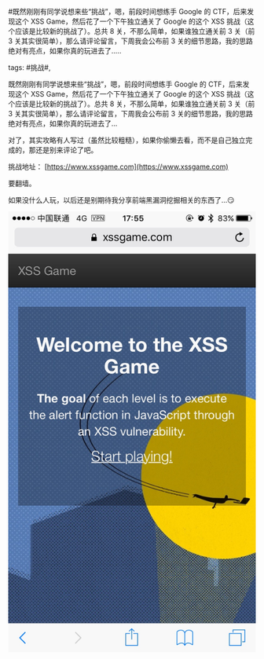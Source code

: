 #既然刚刚有同学说想来些“挑战”，嗯，前段时间想练手 Google 的 CTF，后来发现这个 XSS Game，然后花了一个下午独立通关了 Google 的这个 XSS 挑战（这个应该是比较新的挑战了）。总共 8 关，不那么简单，如果谁独立通关前 3 关（前 3 关其实很简单），那么请评论留言，下周我会公布前 3 关的细节思路，我的思路绝对有亮点，如果你真的玩进去了.....

tags: #挑战#, 

既然刚刚有同学说想来些“挑战”，嗯，前段时间想练手 Google 的 CTF，后来发现这个 XSS Game，然后花了一个下午独立通关了 Google 的这个 XSS 挑战（这个应该是比较新的挑战了）。总共 8 关，不那么简单，如果谁独立通关前 3 关（前 3 关其实很简单），那么请评论留言，下周我会公布前 3 关的细节思路，我的思路绝对有亮点，如果你真的玩进去了...

对了，其实攻略有人写过（虽然比较粗糙），如果你偷懒去看，而不是自己独立完成的，那还是别来评论了吧。

挑战地址：
[https://www.xssgame.com](https://www.xssgame.com)

要翻墙。

如果没什么人玩，以后还是别期待我分享前端黑漏洞挖掘相关的东西了...😏

![image_15522422544822](/assets/15522422544822.jpeg)

[comment]: <> (topic_id:51122421522424)

[comment]: <> (create_time:2017-07-05T18:11:04.226+0800)

[comment]: <> (topic_type:talk)

[comment]: <> (owner:781244882_余弦)

